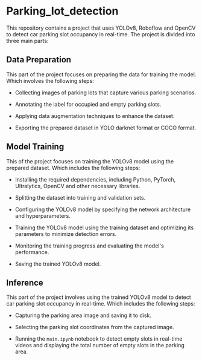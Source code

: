 
# Parking_lot_detection

This repository contains a project that uses YOLOv8, Roboflow and OpenCV to detect car parking slot occupancy in real-time. The project is divided into three main parts:

## Data Preparation
This part of the project focuses on preparing the data for training the model. Which involves the following steps:

- Collecting images of parking lots that capture various parking scenarios.

- Annotating the label for occupied and empty parking slots.

- Applying data augmentation techniques to enhance the dataset.

- Exporting the prepared dataset in YOLO darknet format or COCO format.

## Model Training
This of the project focuses on training the YOLOv8 model using the prepared dataset. Which includes the following steps:

- Installing the required dependencies, including Python, PyTorch, Ultralytics, OpenCV and other necessary libraries.

- Splitting the dataset into training and validation sets.

- Configuring the YOLOv8 model by specifying the network architecture and hyperparameters.

- Training the YOLOv8 model using the training dataset and optimizing its parameters to minimize detection errors.

- Monitoring the training progress and evaluating the model's performance.

- Saving the trained YOLOv8 model.

## Inference
This part of the project involves using the trained YOLOv8 model to detect car parking slot occupancy in real-time. Which includes the following steps:

- Capturing the parking area image and saving it to disk.

- Selecting the parking slot coordinates from the captured image.

- Running the `main.ipynb` notebook to detect empty slots in real-time videos and displaying the total number of empty slots in the parking area.
